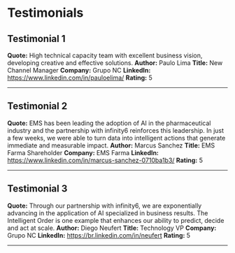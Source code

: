 # Testimonials

## Testimonial 1
**Quote:** High technical capacity team with excellent business vision, developing creative and effective solutions.
**Author:** Paulo Lima
**Title:** New Channel Manager
**Company:** Grupo NC
**LinkedIn:** https://www.linkedin.com/in/pauloelima/
**Rating:** 5

---

## Testimonial 2
**Quote:** EMS has been leading the adoption of AI in the pharmaceutical industry and the partnership with infinity6 reinforces this leadership. In just a few weeks, we were able to turn data into intelligent actions that generate immediate and measurable impact.
**Author:** Marcus Sanchez
**Title:** EMS Farma Shareholder
**Company:** EMS Farma
**LinkedIn:** https://www.linkedin.com/in/marcus-sanchez-0710ba1b3/
**Rating:** 5

---

## Testimonial 3
**Quote:** Through our partnership with infinity6, we are exponentially advancing in the application of AI specialized in business results. The Intelligent Order is one example that enhances our ability to predict, decide and act at scale.
**Author:** Diego Neufert
**Title:** Technology VP
**Company:** Grupo NC
**LinkedIn:** https://br.linkedin.com/in/neufert
**Rating:** 5

---

